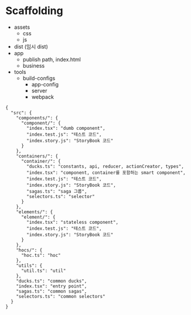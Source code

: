 # Scaffolding
- assets
  - css
  - js
- dist (임시 dist)
- app
  - publish path, index.html
  - business
- tools
  - build-configs
    - app-config
    - server
    - webpack


```
{
  "src": {
    "components/": {
      "component/": {
        "index.tsx": "dumb component",
        "index.test.js": "테스트 코드",
        "index.story.js": "StoryBook 코드"
      }
    },
    "containers/": {
      "container/": {
        "ducks.ts": "constants, api, reducer, actionCreator, types",
        "index.tsx": "component, container를 포함하는 smart component",
        "index.test.js": "테스트 코드",
        "index.story.js": "StoryBook 코드",
        "sagas.ts": "saga 그룹",
        "selectors.ts": "selector"
      }
    },
    "elements/": {
      "element/": {
        "index.tsx": "stateless component",
        "index.test.js": "테스트 코드",
        "index.story.js": "StoryBook 코드"
      }
    },
    "hocs/": {
      "hoc.ts": "hoc"
    },
    "utils": {
      "util.ts": "util"
    },
    "ducks.ts": "common ducks",
    "index.tsx": "entry point",
    "sagas.ts": "common sagas",
    "selectors.ts": "common selectors"
  }
}
```

